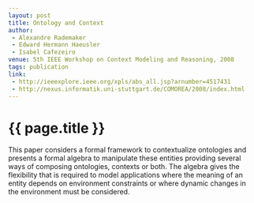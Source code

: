```yaml
---
layout: post
title: Ontology and Context
author:
 - Alexandre Rademaker
 - Edward Hermann Haeusler
 - Isabel Cafezeiro
venue: 5th IEEE Workshop on Context Modeling and Reasoning, 2008
tags: publication
link:
 - http://ieeexplore.ieee.org/xpls/abs_all.jsp?arnumber=4517431
 - http://nexus.informatik.uni-stuttgart.de/COMOREA/2008/index.html
---
```


{{ page.title }}
================

This paper considers a formal framework to contextualize ontologies
and presents a formal algebra to manipulate these entities providing
several ways of composing ontologies, contexts or both. The algebra
gives the flexibility that is required to model applications where the
meaning of an entity depends on environment constraints or where
dynamic changes in the environment must be considered.